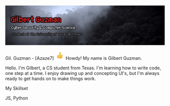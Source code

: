 [![Header](Guzman_header.gif "Header")](https://azaze7.github.io)

Gil. Guzman - [Azaze7]
<img src="https://raw.githubusercontent.com/Azaze7/Azaze7/main/Guzman_thumbsup.gif" height="30px"> Howdy! My name is Gilbert Guzman.

Hello. I'm Gilbert, a CS student from Texas. 
I'm learning how to write code, one step at a time. 
I enjoy drawing up and concepting UI's, but I'm always ready to get hands on to make things work.

My Skillset

JS, Python

